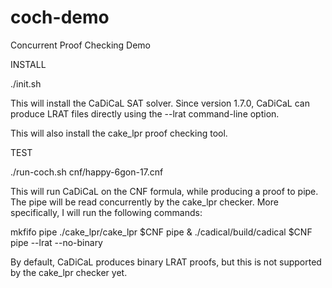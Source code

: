 # coch-demo
Concurrent Proof Checking Demo

INSTALL 

  ./init.sh

This will install the CaDiCaL SAT solver. Since version 1.7.0, 
CaDiCaL can produce LRAT files directly using the --lrat
command-line option.

This will also install the cake_lpr proof checking tool. 


TEST

  ./run-coch.sh cnf/happy-6gon-17.cnf

This will run CaDiCaL on the CNF formula, while producing a proof
to pipe. The pipe will be read concurrently by the cake_lpr checker.
More specifically, I will run the following commands:

  mkfifo pipe
  ./cake_lpr/cake_lpr $CNF pipe &
  ./cadical/build/cadical $CNF pipe --lrat --no-binary

By default, CaDiCaL produces binary LRAT proofs, but this is not
supported by the cake_lpr checker yet. 
